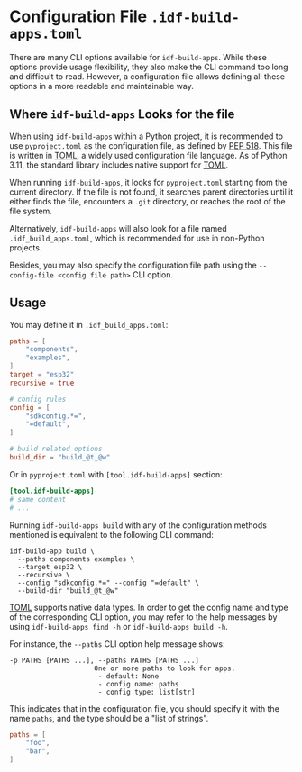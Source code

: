 # Configuration File `.idf-build-apps.toml`

There are many CLI options available for `idf-build-apps`. While these options provide usage flexibility, they also make the CLI command too long and difficult to read. However, a configuration file allows defining all these options in a more readable and maintainable way.

## Where `idf-build-apps` Looks for the file

When using `idf-build-apps` within a Python project, it is recommended to use `pyproject.toml` as the configuration file, as defined by [PEP 518][pep-518]. This file is written in [TOML][toml], a widely used configuration file language. As of Python 3.11, the standard library includes native support for [TOML][toml].

When running `idf-build-apps`, it looks for `pyproject.toml` starting from the current directory. If the file is not found, it searches parent directories until it either finds the file, encounters a `.git` directory, or reaches the root of the file system.

Alternatively, `idf-build-apps` will also look for a file named `.idf_build_apps.toml`, which is recommended for use in non-Python projects.

Besides, you may also specify the configuration file path using the `--config-file <config file path>` CLI option.

## Usage

You may define it in `.idf_build_apps.toml`:

```toml
paths = [
    "components",
    "examples",
]
target = "esp32"
recursive = true

# config rules
config = [
    "sdkconfig.*=",
    "=default",
]

# build related options
build_dir = "build_@t_@w"
```

Or in `pyproject.toml` with `[tool.idf-build-apps]` section:

```toml
[tool.idf-build-apps]
# same content
# ...
```

Running `idf-build-apps build` with any of the configuration methods mentioned is equivalent to the following CLI command:

```shell
idf-build-app build \
  --paths components examples \
  --target esp32 \
  --recursive \
  --config "sdkconfig.*=" --config "=default" \
  --build-dir "build_@t_@w"
```

[TOML][toml] supports native data types. In order to get the config name and type of the corresponding CLI option, you may refer to the help messages by using `idf-build-apps find -h` or `idf-build-apps build -h`.

For instance, the `--paths` CLI option help message shows:

```text
-p PATHS [PATHS ...], --paths PATHS [PATHS ...]
                     One or more paths to look for apps.
                      - default: None
                      - config name: paths
                      - config type: list[str]
```

This indicates that in the configuration file, you should specify it with the name `paths`, and the type should be a "list of strings".

```toml
paths = [
    "foo",
    "bar",
]
```

[toml]: https://toml.io/en/
[pep-518]: https://www.python.org/dev/peps/pep-0518/
